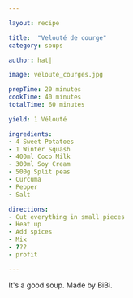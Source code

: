 ```yaml
---

layout: recipe

title:  "Velouté de courge"
category: soups

author: hat|

image: velouté_courges.jpg

prepTime: 20 minutes
cookTime: 40 minutes
totalTime: 60 minutes

yield: 1 Vélouté

ingredients:
- 4 Sweet Potatoes
- 1 Winter Squash
- 400ml Coco Milk 
- 300ml Soy Cream
- 500g Split peas
- Curcuma
- Pepper
- Salt

directions:
- Cut everything in small pieces
- Heat up
- Add spices
- Mix
- ???
- profit

---
```


It's a good soup.
Made by BiBi.
